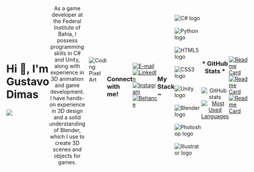 #

<div style="display: flex; align-items: center;">
  <div>
    <h1 align="left">Hi 👋, I'm Gustavo Dimas</h1>
    <h3 align="left">
      <img src="https://readme-typing-svg.herokuapp.com?color=%238A2BE2&lines=C%23+|+Unity+|+3D+|+Blender+|+Game+Development&vCenter=true&width=550&height=50&pause=2000&font_size=20">
    </h3>
  </div>

---

<p align="center">
  As a game developer at the Federal Institute of Bahia, I possess programming skills in C# and Unity, along with experience in 3D animation and game development. I have hands-on experience in 3D design and a solid understanding of Blender, which I use to create 3D scenes and objects for games.
</p>

---

<img align="right" alt="Coding Pixel Art" height="150px" src="https://i.imgur.com/59OLvDk.gif" style="margin-left: 10px;">
<h3 align="left">Connect with me!</h3>

[![E-mail](https://img.shields.io/badge/-Email-000?style=for-the-badge&logo=gmail&logoColor=8A2BE2&color=000)](mailto:gustavodimas.92@gmail.com)
[![LinkedIn](https://img.shields.io/badge/-LinkedIn-000?style=for-the-badge&logo=linkedin&logoColor=8A2BE2&color=000)](https://www.linkedin.com/in/gustavo-dimas-480088263/)
[![Instagram](https://img.shields.io/badge/-Instagram-000?style=for-the-badge&logo=instagram&logoColor=8A2BE2&color=000)](https://www.instagram.com/gustadimas/)
[![Behance](https://img.shields.io/badge/-Behance-000?style=for-the-badge&logo=behance&logoColor=8A2BE2&color=000)](https://www.behance.net/gustadimas)

<h3 align="left">My Stack ~</h3>

<div align="left">
  <img src="https://cdn.jsdelivr.net/gh/devicons/devicon/icons/csharp/csharp-original.svg" height="25" alt="C# logo" />
  <img width="8" />
  <img src="https://cdn.jsdelivr.net/gh/devicons/devicon/icons/python/python-original.svg" height="25" alt="Python logo" />
  <img width="8" />
  <img src="https://cdn.jsdelivr.net/gh/devicons/devicon/icons/html5/html5-original.svg" height="25" alt="HTML5 logo" />
  <img width="8" />
  <img src="https://cdn.jsdelivr.net/gh/devicons/devicon/icons/css3/css3-original.svg" height="25" alt="CSS3 logo" />
  <img width="8" />
  <img src="https://cdn.jsdelivr.net/gh/devicons/devicon/icons/unity/unity-original.svg" height="25" alt="Unity logo" />
  <img width="8" />
  <img src="https://cdn.jsdelivr.net/gh/devicons/devicon/icons/blender/blender-original.svg" height="25" alt="Blender logo" />
  <img width="8" />
  <img src="https://upload.wikimedia.org/wikipedia/commons/a/af/Adobe_Photoshop_CC_icon.svg" alt="Photoshop logo" height="25">
  <img width="8" />
  <img src="https://www.vectorlogo.zone/logos/adobe_illustrator/adobe_illustrator-icon.svg" height="25" alt="Illustrator logo" />
  <br>
</div>

---

<div style="text-align: center;" align="center">
  <h3>* GitHub Stats *</h3>
  <br>
  <img src="https://github-readme-stats-git-masterrstaa-rickstaa.vercel.app/api?username=gustadimas&hide_title=true&show_icons=true&include_all_commits=false&count_private=true&line_height=25&hide=issues&bg_color=000&title_color=8A2BE2&text_color=FFF&border_radius=3&border_color=8A2BE2&icon_color=8A2BE2&theme=jolly" alt="GitHub stats">

  <a href="https://github.com/gustadimas/github-readme-stats">
    <img src="https://github-readme-stats-git-masterrstaa-rickstaa.vercel.app/api/top-langs/?username=gustadimas&line_height=10&card_width=290&layout=compact&hide_title=false&count_private=true&langs_count=4&show_icons=true&title_color=8A2BE2&hide=html,scss,less&bg_color=000&text_color=C9A0DC&border_radius=3&border_color=8A2BE2&count_private=true" alt="Most Used Languages">
  </a>
</div>

---

[![Readme Card](https://github-readme-stats-dk.vercel.app/api/pin/?username=gustadimas&repo=CasoMorettiGame&title_color=ffffff&text_color=ffffff&icon_color=b388eb&bg_color=0,4a148c,6a1b9a&hide_border=true)](https://github.com/gustadimas/CasoMorettiGame)
[![Readme Card](https://github-readme-stats-dk.vercel.app/api/pin/?username=gustadimas&repo=HerancaRitmicaGame&title_color=ffffff&text_color=ffffff&icon_color=9575cd&bg_color=0,4527a0,5e35b1&hide_border=true)](https://github.com/gustadimas/HerancaRitmicaGame)
[![Readme Card](https://github-readme-stats-dk.vercel.app/api/pin/?username=gustadimas&repo=SurpresaRosaGame&title_color=ffffff&text_color=ffffff&icon_color=8e24aa&bg_color=0,6a1b9a,8e24aa&hide_border=true)](https://github.com/gustadimas/SurpresaRosaGame)

---

<picture align="center">
  <source media="(prefers-color-scheme: dark)" srcset="https://raw.githubusercontent.com/gustadimas/gustadimas/output/github-contribution-grid-snake-dark.svg">
  <source media="(prefers-color-scheme: light)" srcset="https://raw.githubusercontent.com/gustadimas/gustadimas/output/github-contribution-grid-snake-dark.svg">
  <img align="center" alt="github contribution grid snake animation" src="https://raw.githubusercontent.com/gustadimas/gustadimas/output/github-contribution-grid-snake.svg">
</picture>
